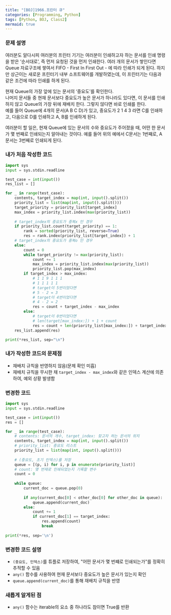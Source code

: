 ```yaml
---
title: "[BOJ]1966.프린터 큐"
categories: [Programming, Python]
tags: [Python, BOJ, Class2]
mermaid: true
---
```

### 문제 설명  
여러분도 알다시피 여러분의 프린터 기기는 여러분이 인쇄하고자 하는 문서를 인쇄 명령을 받은 ‘순서대로’, 즉 먼저 요청된 것을 먼저 인쇄한다. 여러 개의 문서가 쌓인다면 Queue 자료구조에 쌓여서 FIFO - First In First Out - 에 따라 인쇄가 되게 된다. 하지만 상근이는 새로운 프린터기 내부 소프트웨어를 개발하였는데, 이 프린터기는 다음과 같은 조건에 따라 인쇄를 하게 된다.  

현재 Queue의 가장 앞에 있는 문서의 ‘중요도’를 확인한다.  
나머지 문서들 중 현재 문서보다 중요도가 높은 문서가 하나라도 있다면, 이 문서를 인쇄하지 않고 Queue의 가장 뒤에 재배치 한다. 그렇지 않다면 바로 인쇄를 한다.  
예를 들어 Queue에 4개의 문서(A B C D)가 있고, 중요도가 2 1 4 3 라면 C를 인쇄하고, 다음으로 D를 인쇄하고 A, B를 인쇄하게 된다.  

여러분이 할 일은, 현재 Queue에 있는 문서의 수와 중요도가 주어졌을 때, 어떤 한 문서가 몇 번째로 인쇄되는지 알아내는 것이다. 예를 들어 위의 예에서 C문서는 1번째로, A문서는 3번째로 인쇄되게 된다.  

### 내가 처음 작성한 코드  
```python
import sys
input = sys.stdin.readline

test_case = int(input())
res_list = []

for _ in range(test_case):
    contents, target_index = map(int, input().split())
    priority_list = list(map(int, input().split()))
    target_priority = priority_list[target_index]
    max_index = priority_list.index(max(priority_list))
    
    # target_index의 중요도가 중복x 인 경우
    if priority_list.count(target_priority) == 1:
        rank = sorted(priority_list, reverse=True)
        res = rank.index(priority_list[target_index]) + 1
    # target_index의 중요도가 중복o 인 경우 
    else:
        count = 0
        while target_priority != max(priority_list):
            count += 1
            max_index = priority_list.index(max(priority_list))
            priority_list.pop(max_index)
        if target_index > max_index:
            # 1 1 9 1 1 1
            # 1 1 1 1 1
            # target이 5번이었다면
            # 5 - 2 = 3
            # target이 4번이었다면
            # 4 - 2 = 2
            res = count + target_index - max_index
        else:
            # target이 0번이었다면
            # len(target[max_index:]) + 1 + count
            res = count + len(priority_list[max_index:]) + target_index + 1
    res_list.append(res)

print(*res_list, sep="\n")
```
### 내가 작성한 코드의 문제점  
- 재배치 규칙을 반영하지 않음(문제 확인 미흡)  
- 재배치 규칙을 무시한 채 `target_index - max_index`와 같은 인덱스 계산에 의존하여, 예외 상황 발생함  

### 변경한 코드  
```python
import sys
input = sys.stdin.readline

test_case = int(input())
res = []

for _ in range(test_case):
    # contents: 문서의 개수, target_index: 찾고자 하는 문서의 위치 
    contents, target_index = map(int, input().split())
    # priority_list: 중요도 리스트
    priority_list = list(map(int, input().split()))
    
    # (중요도, 초기 인덱스)를 저장
    queue = [(p, i) for i, p in enumerate(priority_list)]
    # count: 몇 번재로 인쇄되었는지 기록할 변수
    count = 0
    
    while queue:
        current_doc = queue.pop(0)
        
        if any(current_doc[0] < other_doc[0] for other_doc in queue):
            queue.append(current_doc)
        else:
            count += 1
            if current_doc[1] == target_index:
                res.append(count)
                break
            
print(*res, sep='\n')
```

### 변경한 코드 설명  
- `(중요도, 인덱스)`를 튜플로 저장하여, "어떤 문서가 몇 번쨰로 인쇄되는가"를 정확히 추적할 수 있음  
- `any()` 함수를 사용하여 현재 문서보다 중요도가 높은 문서가 있는지 확인  
- `queue.append(current_doc)`를 통해 재배치 규칙을 반영  

### 새롭게 알게된 점  
- `any()` 함수는 iterable의 요소 중 하나라도 참이면 True를 반환  